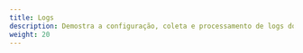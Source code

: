 ```yaml
---
title: Logs
description: Demostra a configuração, coleta e processamento de logs do Istio mesh.
weight: 20
---
```

